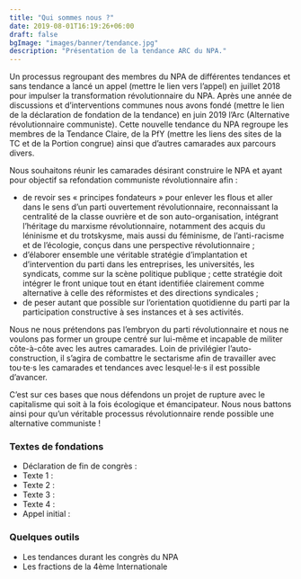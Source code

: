 ```yaml
---
title: "Qui sommes nous ?"
date: 2019-08-01T16:19:26+06:00
draft: false
bgImage: "images/banner/tendance.jpg"
description: "Présentation de la tendance ARC du NPA."
---
```

Un processus regroupant des membres du NPA de différentes tendances et sans tendance a lancé un appel (mettre le lien vers l’appel) en juillet 2018 pour impulser la transformation révolutionnaire du NPA. Après une année de discussions et d’interventions communes nous avons fondé (mettre le lien de la déclaration de fondation de la tendance) en juin 2019 l’Arc (Alternative révolutionnaire communiste). Cette nouvelle tendance du NPA regroupe les membres de la Tendance Claire, de la PfY (mettre les liens des sites de la TC et de la Portion congrue) ainsi que d’autres camarades aux parcours divers.

Nous souhaitons réunir les camarades désirant construire le NPA et ayant pour objectif sa refondation communiste révolutionnaire afin :

* de revoir ses « principes fondateurs » pour enlever les flous et aller dans le sens d’un parti ouvertement révolutionnaire, reconnaissant la centralité de la classe ouvrière et de son auto-organisation, intégrant l’héritage du marxisme révolutionnaire, notamment des acquis du léninisme et du trotskysme, mais aussi du féminisme, de l’anti-racisme et de l’écologie, conçus dans une perspective révolutionnaire ;
* d’élaborer ensemble une véritable stratégie d’implantation et d’intervention du parti dans les entreprises, les universités, les syndicats, comme sur la scène politique publique ; cette stratégie doit intégrer le front unique tout en étant identifiée clairement comme alternative à celle des réformistes et des directions syndicales ;
* de peser autant que possible sur l’orientation quotidienne du parti par la participation constructive à ses instances et à ses activités.

Nous ne nous prétendons pas l’embryon du parti révolutionnaire et nous ne voulons pas former un groupe centré sur lui-même et incapable de militer côte-à-côte avec les autres camarades. Loin de privilégier l’auto-construction, il s’agira de combattre le sectarisme afin de travailler avec tou·te·s les camarades et tendances avec lesquel·le·s il est possible d’avancer.

C’est sur ces bases que nous défendons un projet de rupture avec le capitalisme qui soit à la fois écologique et émancipateur. Nous nous battons ainsi pour qu’un véritable processus révolutionnaire rende possible une alternative communiste !


### Textes de fondations

* Déclaration de fin de congrès :
* Texte 1 :
* Texte 2 :
* Texte 3 :
* Texte 4 :
* Appel initial :

### Quelques outils

* Les tendances durant les congrès du NPA
* Les fractions de la 4ème Internationale
